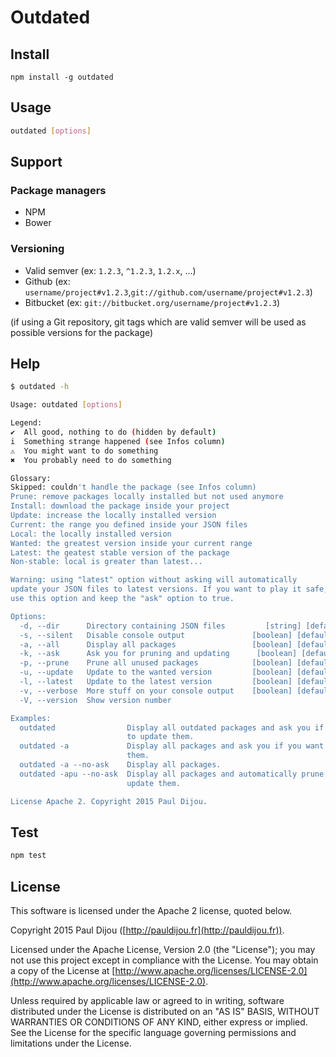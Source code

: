 # Outdated

## Install

```
npm install -g outdated
```

## Usage

``` bash
outdated [options]
```

## Support

### Package managers

- NPM
- Bower

### Versioning

- Valid semver (ex: `1.2.3`, `^1.2.3`, `1.2.x`, ...)
- Github (ex: `username/project#v1.2.3`,`git://github.com/username/project#v1.2.3`)
- Bitbucket (ex: `git://bitbucket.org/username/project#v1.2.3`)

(if using a Git repository, git tags which are valid semver will be used as possible versions for the package)

## Help

``` bash
$ outdated -h

Usage: outdated [options]

Legend:
✔  All good, nothing to do (hidden by default)
i  Something strange happened (see Infos column)
⚠  You might want to do something
✖  You probably need to do something

Glossary:
Skipped: couldn't handle the package (see Infos column)
Prune: remove packages locally installed but not used anymore
Install: download the package inside your project
Update: increase the locally installed version
Current: the range you defined inside your JSON files
Local: the locally installed version
Wanted: the greatest version inside your current range
Latest: the geatest stable version of the package
Non-stable: local is greater than latest...

Warning: using "latest" option without asking will automatically
update your JSON files to latest versions. If you want to play it safe, do not
use this option and keep the "ask" option to true.

Options:
  -d, --dir      Directory containing JSON files         [string] [default: "."]
  -s, --silent   Disable console output               [boolean] [default: false]
  -a, --all      Display all packages                 [boolean] [default: false]
  -k, --ask      Ask you for pruning and updating      [boolean] [default: true]
  -p, --prune    Prune all unused packages            [boolean] [default: false]
  -u, --update   Update to the wanted version         [boolean] [default: false]
  -l, --latest   Update to the latest version         [boolean] [default: false]
  -v, --verbose  More stuff on your console output    [boolean] [default: false]
  -V, --version  Show version number                                   [boolean]

Examples:
  outdated                Display all outdated packages and ask you if you want
                          to update them.
  outdated -a             Display all packages and ask you if you want to update
                          them.
  outdated -a --no-ask    Display all packages.
  outdated -apu --no-ask  Display all packages and automatically prune and
                          update them.

License Apache 2. Copyright 2015 Paul Dijou.
```

## Test

``` bash
npm test
```

## License

This software is licensed under the Apache 2 license, quoted below.

Copyright 2015 Paul Dijou ([http://pauldijou.fr](http://pauldijou.fr)).

Licensed under the Apache License, Version 2.0 (the "License"); you may not use this project except in compliance with the License. You may obtain a copy of the License at [http://www.apache.org/licenses/LICENSE-2.0](http://www.apache.org/licenses/LICENSE-2.0).

Unless required by applicable law or agreed to in writing, software distributed under the License is distributed on an "AS IS" BASIS, WITHOUT WARRANTIES OR CONDITIONS OF ANY KIND, either express or implied. See the License for the specific language governing permissions and limitations under the License.

